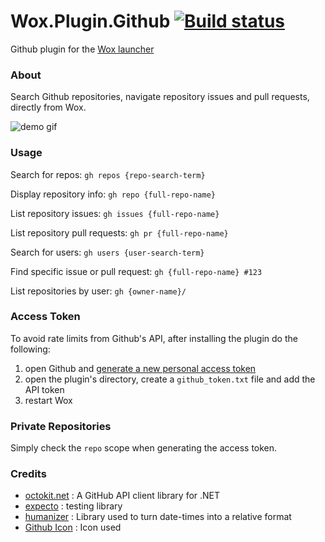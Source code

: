 Wox.Plugin.Github [![Build status](https://ci.appveyor.com/api/projects/status/pfq56cm1rcui0crp?svg=true)](https://ci.appveyor.com/project/JohnTheGr8/wox-plugin-github)
==================

Github plugin for the [Wox launcher](https://github.com/Wox-launcher/Wox)

### About

Search Github repositories, navigate repository issues and pull requests, directly from Wox.

![demo gif](http://i.imgur.com/ZL14NKU.gif)

### Usage

Search for repos: `` gh repos {repo-search-term} ``

Display repository info: `` gh repo {full-repo-name} ``

List repository issues: `` gh issues {full-repo-name} ``

List repository pull requests: `` gh pr {full-repo-name} ``

Search for users: `` gh users {user-search-term} ``

Find specific issue or pull request: `` gh {full-repo-name} #123 ``

List repositories by user: `` gh {owner-name}/ ``

### Access Token

To avoid rate limits from Github's API, after installing the plugin do the following:

1. open Github and [generate a new personal access token](https://github.com/settings/tokens/new)
2. open the plugin's directory, create a `github_token.txt` file and add the API token
3. restart Wox

### Private Repositories

Simply check the `repo` scope when generating the access token.

### Credits

- [octokit.net](https://github.com/octokit/octokit.net) : A GitHub API client library for .NET
- [expecto](https://github.com/haf/expecto) : testing library
- [humanizer](https://github.com/Humanizr/Humanizer) : Library used to turn date-times into a relative format
- [Github Icon](https://www.iconfinder.com/icons/291716/github_logo_social_social_network_icon) : Icon used
